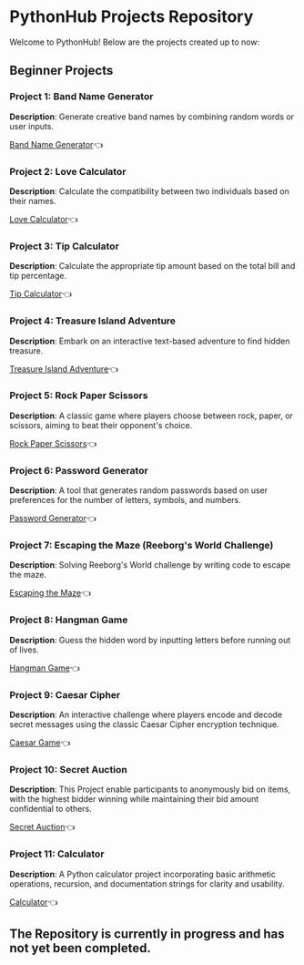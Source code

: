 # PythonHub Projects Repository

Welcome to PythonHub! Below are the projects created up to now:

## Beginner Projects

### Project 1: Band Name Generator

**Description**: Generate creative band names by combining random words or user inputs.

[Band Name Generator](https://github.com/MYethishwar/PythonHub/tree/main/Band%20Name%20Generator(Beginner))👈

### Project 2: Love Calculator

**Description**: Calculate the compatibility between two individuals based on their names.

[Love Calculator](https://github.com/MYethishwar/PythonHub/tree/main/Love%20Calculator(Beginner))👈

### Project 3: Tip Calculator

**Description**: Calculate the appropriate tip amount based on the total bill and tip percentage.

[Tip Calculator](https://github.com/MYethishwar/PythonHub/tree/main/Tip%20Calculator(Beginner))👈

### Project 4: Treasure Island Adventure

**Description**: Embark on an interactive text-based adventure to find hidden treasure.

[Treasure Island Adventure](https://github.com/MYethishwar/PythonHub/tree/main/Treasure%20Island%20Adventure(Beginner))👈

### Project 5: Rock Paper Scissors

**Description**: A classic game where players choose between rock, paper, or scissors, aiming to beat their opponent's choice.

[Rock Paper Scissors](https://github.com/MYethishwar/PythonHub/tree/main/Rock%20Paper%20Scissors(Beginner))👈

### Project 6: Password Generator

**Description**: A tool that generates random passwords based on user preferences for the number of letters, symbols, and numbers.

[Password Generator](https://github.com/MYethishwar/PythonHub/tree/main/Password%20Generator(Beginner))👈

### Project 7: Escaping the Maze (Reeborg's World Challenge)

**Description**: Solving Reeborg's World challenge by writing code to escape the maze.

[Escaping the Maze](https://github.com/MYethishwar/PythonHub/tree/main/Escaping%20the%20Maze(Beginner))👈

### Project 8: Hangman Game

**Description**: Guess the hidden word by inputting letters before running out of lives.

[Hangman Game](https://github.com/MYethishwar/PythonHub/tree/main/Hangman(Beginner))👈

### Project 9: Caesar Cipher

**Description**:  An interactive challenge where players encode and decode secret messages using the classic Caesar Cipher encryption technique.

[Caesar Game](https://github.com/MYethishwar/PythonHub/tree/main/Caesar%20Cipher(Beginner))👈

### Project 10: Secret Auction

**Description**: This Project enable participants to anonymously bid on items, with the highest bidder winning while maintaining their bid amount confidential to others.

[Secret Auction](https://github.com/MYethishwar/PythonHub/tree/main/Secret%20Auction(Beginner))👈

### Project 11: Calculator 

**Description**:  A Python calculator project incorporating basic arithmetic operations, recursion, and documentation strings for clarity and usability.

[Calculator](https://github.com/MYethishwar/PythonHub/tree/main/Calculator(Beginner))👈

## The Repository is currently in progress and has not yet been completed.

